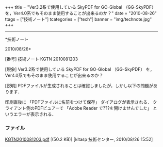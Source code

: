 ﻿+++
title = "Ver3.2系で使用している SkyPDF for GO-Global （GG-SkyPDF） を，Ver4.0系でもそのまま使用することが出来るのか？"
date = "2010-08-26"
ttags = ["技術ノート"]
tcategories = ["tech"]
banner = "img/technote.jpg"
+++

-----------------------------------------------------------------------------------------------------------------------------

*技術ノート

2010/08/26*


[番号]
技術ノート KGTN 2010081203

[現象]
Ver3.2系で使用している SkyPDF for GO-Global （GG-SkyPDF）
を，Ver4.0系でもそのまま使用することが出来るのか？

[説明]
PDFファイルが生成されることは確認しましたが，しかし以下の問題があります．

印刷直後に 「PDFファイルに名前をつけて保存」 ダイアログが表示される．
クライアント側のPDFビュアーで 「Adobe Reader で???を開けませんでした」
というエラーが表示される．


### ファイル

 
 


[KGTN2010081203.pdf](http://techreport.kitasp.net/attachments/download/270/KGTN2010081203.pdf)
 [(50.2 KB)] [kitasp 技術センター, 2010/08/26
15:52]


 


 

